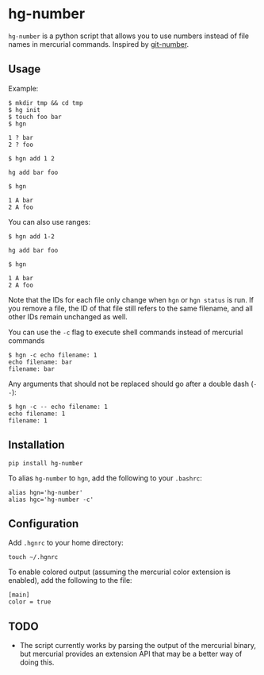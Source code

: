 hg-number
=========

`hg-number` is a python script that allows you to use numbers instead of file names in mercurial commands. Inspired by [git-number](https://github.com/holygeek/git-number).

Usage
-----

Example:

```
$ mkdir tmp && cd tmp
$ hg init
$ touch foo bar
$ hgn

1 ? bar
2 ? foo

$ hgn add 1 2

hg add bar foo

$ hgn

1 A bar
2 A foo
```

You can also use ranges:

```
$ hgn add 1-2

hg add bar foo

$ hgn

1 A bar
2 A foo

```

Note that the IDs for each file only change when `hgn` or `hgn status` is run. If you remove a file, the ID of that file still refers to the same filename, and all other IDs remain unchanged as well.

You can use the `-c` flag to execute shell commands instead of mercurial commands

```
$ hgn -c echo filename: 1
echo filename: bar
filename: bar
```

Any arguments that should not be replaced should go after a double dash (`--`):

```
$ hgn -c -- echo filename: 1
echo filename: 1
filename: 1
```

Installation
------------

```
pip install hg-number
```

To alias `hg-number` to `hgn`, add the following to your `.bashrc`:

```
alias hgn='hg-number'
alias hgc='hg-number -c'
```

Configuration
-------------

Add `.hgnrc` to your home directory:

```
touch ~/.hgnrc
```

To enable colored output (assuming the mercurial color extension is enabled), add the following to the file:

```
[main]
color = true
```

TODO
----

- The script currently works by parsing the output of the mercurial binary, but mercurial provides an extension API that may be a better way of doing this.
